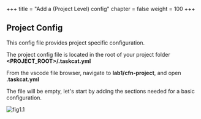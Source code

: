 +++
title = "Add a (Project Level) config"
chapter = false
weight = 100
+++

## Project Config
This config file provides project specific configuration.

The project config file is located in the root of your project folder **\<PROJECT_ROOT\>/.taskcat.yml**

From the vscode file browser, navigate to **lab1/cfn-project**,  and open **.taskcat.yml** 

The file will be empty, let's start by adding the sections needed for a basic configuration.

![fig1.1](/images/fig_lab1.1.png)



